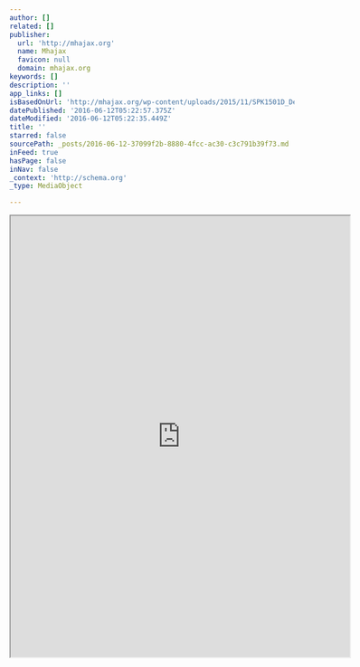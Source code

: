 ```yaml
---
author: []
related: []
publisher:
  url: 'http://mhajax.org'
  name: Mhajax
  favicon: null
  domain: mhajax.org
keywords: []
description: ''
app_links: []
isBasedOnUrl: 'http://mhajax.org/wp-content/uploads/2015/11/SPK1501D_Depression_FINAL.pdf'
datePublished: '2016-06-12T05:22:57.375Z'
dateModified: '2016-06-12T05:22:35.449Z'
title: ''
starred: false
sourcePath: _posts/2016-06-12-37099f2b-8880-4fcc-ac30-c3c791b39f73.md
inFeed: true
hasPage: false
inNav: false
_context: 'http://schema.org'
_type: MediaObject

---
```

<iframe src="https://drive.google.com/viewerng/viewer?url=http%3A//mhajax.org/wp-content/uploads/2015/11/SPK1501D_Depression_FINAL.pdf&amp;embedded=true" width="600" height="780" style=""></iframe>